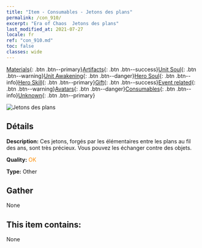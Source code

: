 ```yaml
---
title: "Item - Consumables - Jetons des plans"
permalink: /con_910/
excerpt: "Era of Chaos  Jetons des plans"
last_modified_at: 2021-07-27
locale: fr
ref: "con_910.md"
toc: false
classes: wide
---
```

 [Materials](/ItemsFR/){: .btn .btn--primary}[Artifacts](/ItemsFR/Artifacts/){: .btn .btn--success}[Unit Soul](/ItemsFR/UnitSoul/){: .btn .btn--warning}[Unit Awakening](/ItemsFR/UnitAwakening/){: .btn .btn--danger}[Hero Soul](/ItemsFR/HeroSoul/){: .btn .btn--info}[Hero Skill](/ItemsFR/HeroSkill/){: .btn .btn--primary}[Gift](/ItemsFR/Gift/){: .btn .btn--success}[Event related](/ItemsFR/Events/){: .btn .btn--warning}[Avatars](/ItemsFR/Avatars/){: .btn .btn--danger}[Consumables](/ItemsFR/Consumables/){: .btn .btn--info}[Unknown](/ItemsFR/Unknown/){: .btn .btn--primary}

 ![Jetons des plans](/images/t/i_40003.png)

## Détails
 **Description:** Ces jetons, forgés par les élémentaires entre les plans au fil des ans, sont très précieux. Vous pouvez les échanger contre des objets. 

 **Quality:** <span style="color: #FF8C00">OK</span>

 **Type:** Other

## Gather

  None

## This item contains:

  None

